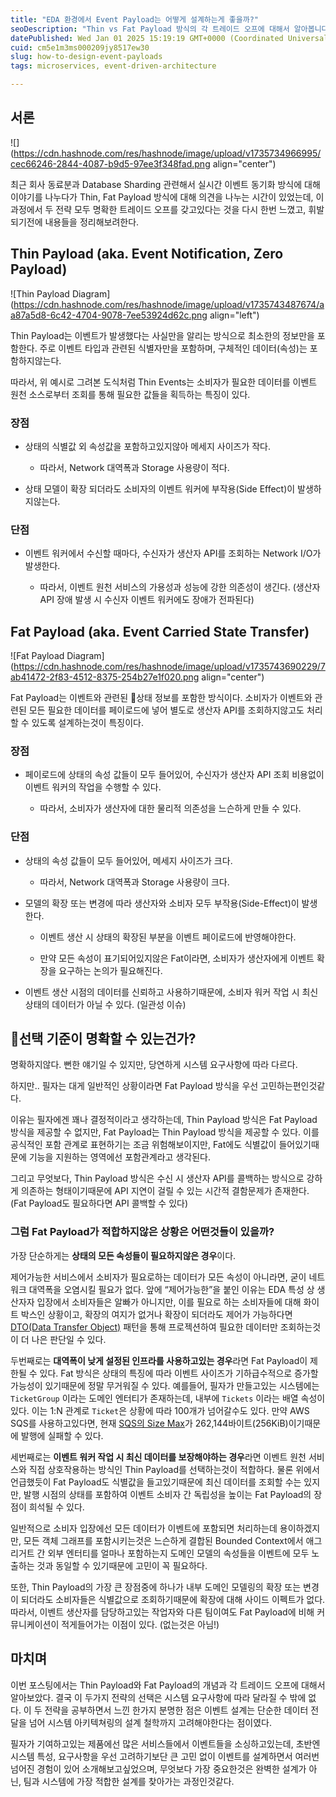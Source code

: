 ```yaml
---
title: "EDA 환경에서 Event Payload는 어떻게 설계하는게 좋을까?"
seoDescription: "Thin vs Fat Payload 방식의 각 트레이드 오프에 대해서 알아봅니다."
datePublished: Wed Jan 01 2025 15:19:19 GMT+0000 (Coordinated Universal Time)
cuid: cm5e1m3ms000209jy8517ew30
slug: how-to-design-event-payloads
tags: microservices, event-driven-architecture

---
```


## 서론

![](https://cdn.hashnode.com/res/hashnode/image/upload/v1735734966995/cec66246-2844-4087-b9d5-97ee3f348fad.png align="center")

최근 회사 동료분과 Database Sharding 관련해서 실시간 이벤트 동기화 방식에 대해 이야기를 나누다가 Thin, Fat Payload 방식에 대해 의견을 나누는 시간이 있었는데, 이 과정에서 두 전략 모두 명확한 트레이드 오프를 갖고있다는 것을 다시 한번 느꼈고, 휘발되기전에 내용들을 정리해보려한다.

## Thin Payload (aka. Event Notification, Zero Payload)

![Thin Payload Diagram](https://cdn.hashnode.com/res/hashnode/image/upload/v1735743487674/aa87a5d8-6c42-4704-9078-7ee53924d62c.png align="left")

Thin Payload는 이벤트가 발생했다는 사실만을 알리는 방식으로 최소한의 정보만을 포함한다. 주로 이벤트 타입과 관련된 식별자만을 포함하며, 구체적인 데이터(속성)는 포함하지않는다.

따라서, 위 예시로 그려본 도식처럼 Thin Events는 소비자가 필요한 데이터를 이벤트 원천 소스로부터 조회를 통해 필요한 값들을 획득하는 특징이 있다.

### 장점

* 상태의 식별값 외 속성값을 포함하고있지않아 메세지 사이즈가 작다.
    
    * 따라서, Network 대역폭과 Storage 사용량이 적다.
        
* 상태 모델이 확장 되더라도 소비자의 이벤트 워커에 부작용(Side Effect)이 발생하지않는다.
    

### 단점

* 이벤트 워커에서 수신할 때마다, 수신자가 생산자 API를 조회하는 Network I/O가 발생한다.
    
    * 따라서, 이벤트 원천 서비스의 가용성과 성능에 강한 의존성이 생긴다. (생산자 API 장애 발생 시 수신자 이벤트 워커에도 장애가 전파된다)
        

## Fat Payload (aka. Event Carried State Transfer)

![Fat Payload Diagram](https://cdn.hashnode.com/res/hashnode/image/upload/v1735743690229/7ab41472-2f83-4512-8375-254b27e1f020.png align="center")

Fat Payload는 이벤트와 관련된 상태 정보를 포함한 방식이다. 소비자가 이벤트와 관련된 모든 필요한 데이터를 페이로드에 넣어 별도로 생산자 API를 조회하지않고도 처리할 수 있도록 설계하는것이 특징이다.

### 장점

* 페이로드에 상태의 속성 값들이 모두 들어있어, 수신자가 생산자 API 조회 비용없이 이벤트 워커의 작업을 수행할 수 있다.
    
    * 따라서, 소비자가 생산자에 대한 물리적 의존성을 느슨하게 만들 수 있다.
        

### 단점

* 상태의 속성 값들이 모두 들어있어, 메세지 사이즈가 크다.
    
    * 따라서, Network 대역폭과 Storage 사용량이 크다.
        
* 모델의 확장 또는 변경에 따라 생산자와 소비자 모두 부작용(Side-Effect)이 발생한다.
    
    * 이벤트 생산 시 상태의 확장된 부분을 이벤트 페이로드에 반영해야한다.
        
    * 만약 모든 속성이 표기되어있지않은 Fat이라면, 소비자가 생산자에게 이벤트 확장을 요구하는 논의가 필요해진다.
        
* 이벤트 생산 시점의 데이터를 신뢰하고 사용하기때문에, 소비자 워커 작업 시 최신 상태의 데이터가 아닐 수 있다. (일관성 이슈)
    

## 선택 기준이 명확할 수 있는건가?

명확하지않다. 뻔한 얘기일 수 있지만, 당연하게 시스템 요구사항에 따라 다르다.

하지만.. 필자는 대게 일반적인 상황이라면 Fat Payload 방식을 우선 고민하는편인것같다.

이유는 필자에겐 꽤나 결정적이라고 생각하는데, Thin Payload 방식은 Fat Payload 방식을 제공할 수 없지만, Fat Payload는 Thin Payload 방식을 제공할 수 있다. 이를 공식적인 포함 관계로 표현하기는 조금 위험해보이지만, Fat에도 식별값이 들어있기때문에 기능을 지원하는 영역에선 포함관계라고 생각된다.

그리고 무엇보다, Thin Payload 방식은 수신 시 생산자 API를 콜백하는 방식으로 강하게 의존하는 형태이기때문에 API 지연이 걸릴 수 있는 시간적 결함문제가 존재한다. (Fat Payload도 필요하다면 API 콜백할 수 있다)

### 그럼 Fat Payload가 적합하지않은 상황은 어떤것들이 있을까?

가장 단순하게는 **상태의 모든 속성들이 필요하지않은 경우**이다.

제어가능한 서비스에서 소비자가 필요로하는 데이터가 모든 속성이 아니라면, 굳이 네트워크 대역폭을 오염시킬 필요가 없다. 앞에 “제어가능한”을 붙인 이유는 EDA 특성 상 생산자자 입장에서 소비자들은 알빠가 아니지만, 이를 필요로 하는 소비자들에 대해 화이트 박스인 상황이고, 확장의 여지가 없거나 확장이 되더라도 제어가 가능하다면 [DTO(Data Transfer Object)](https://martinfowler.com/eaaCatalog/dataTransferObject.html) 패턴을 통해 프로젝션하여 필요한 데이터만 조회하는것이 더 나은 판단일 수 있다.

두번째로는 **대역폭이 낮게 설정된 인프라를 사용하고있는 경우**라면 Fat Payload이 제한될 수 있다. Fat 방식은 상태의 특징에 따라 이벤트 사이즈가 기하급수적으로 증가할 가능성이 있기때문에 정말 무거워질 수 있다. 예를들어, 필자가 만들고있는 시스템에는 `TicketGroup` 이라는 도메인 엔터티가 존재하는데, 내부에 `Tickets` 이라는 배열 속성이 있다. 이는 1:N 관계로 `Ticket`은 상황에 따라 100개가 넘어갈수도 있다. 만약 AWS SQS를 사용하고있다면, 현재 [SQS의 Size Max](https://docs.aws.amazon.com/ko_kr/AWSSimpleQueueService/latest/SQSDeveloperGuide/quotas-messages.html)가 262,144바이트(256KiB)이기때문에 발행에 실패할 수 있다.

세번째로는 **이벤트 워커 작업 시 최신 데이터를 보장해야하는 경우**라면 이벤트 원천 서비스와 직접 상호작용하는 방식인 Thin Payload를 선택하는것이 적합하다. 물론 위에서 언급했듯이 Fat Payload도 식별값을 들고있기때문에 최신 데이터를 조회할 수는 있지만, 발행 시점의 상태를 포함하여 이벤트 소비자 간 독립성을 높이는 Fat Payload의 장점이 희석될 수 있다.

일반적으로 소비자 입장에선 모든 데이터가 이벤트에 포함되면 처리하는데 용이하겠지만, 모든 객체 그래프를 포함시키는것은 느슨하게 결합된 Bounded Context에서 애그리거트 간 외부 엔터티를 얼마나 포함하는지 도메인 모델의 속성들을 이벤트에 모두 노출하는 것과 동일할 수 있기때문에 고민이 꼭 필요하다.

또한, Thin Payload의 가장 큰 장점중에 하나가 내부 도메인 모델링의 확장 또는 변경이 되더라도 소비자들은 식별값으로 조회하기때문에 확장에 대해 사이드 이펙트가 없다. 따라서, 이벤트 생산자를 담당하고있는 작업자와 다른 팀이여도 Fat Payload에 비해 커뮤니케이션이 적게들어가는 이점이 있다. (없는것은 아님!)

## 마치며

이번 포스팅에서는 Thin Payload와 Fat Payload의 개념과 각 트레이드 오프에 대해서 알아보았다. 결국 이 두가지 전략의 선택은 시스템 요구사항에 따라 달라질 수 밖에 없다. 이 두 전략을 공부하면서 느낀 한가지 분명한 점은 이벤트 설계는 단순한 데이터 전달을 넘어 시스템 아키텍쳐링의 설계 철학까지 고려해야한다는 점이였다.

필자가 기여하고있는 제품에선 많은 서비스들에서 이벤트들을 소싱하고있는데, 초반엔 시스템 특성, 요구사항을 우선 고려하기보단 큰 고민 없이 이벤트를 설계하면서 여러번 넘어진 경험이 있어 소개해보고싶었으며, 무엇보다 가장 중요한것은 완벽한 설계가 아닌, 팀과 시스템에 가장 적합한 설계를 찾아가는 과정인것같다.